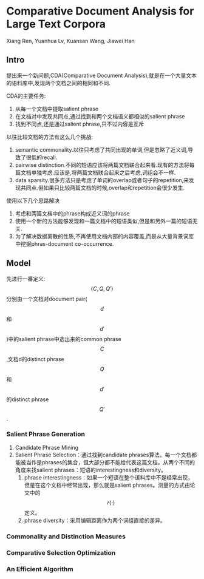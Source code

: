 # Comparative Document Analysis for Large Text Corpora

Xiang Ren, Yuanhua Lv, Kuansan Wang, Jiawei Han

## Intro

提出来一个新问题,CDA(Comparative Document Analysis),就是在一个大量文本的语料库中,发现两个文档之间的相同和不同.

CDA的主要任务:

1. 从每一个文档中提取salient phrase
2. 在文档对中发现共同点,通过找到和两个文档语义都相似的salient phrase
3. 找到不同点,还是通过salient phrase,只不过内容是互斥

以往比较文档的方法有这么几个挑战:

1. semantic commonality.以往只考虑了共同出现的单词,但是忽略了近义词,导致了很低的recall.
2. pairwise distinction.不同的短语应该将两篇文档联合起来看.现有的方法将每篇文档单独考虑.应该是,将两篇文档联合起来之后考虑,词组会不一样.
3. data sparsity.很多方法只是考虑了单词的overlap或者句子的repetition,来发现共同点.但如果只比较两篇文档的时候,overlap和repetition会很少发生.

使用以下几个思路解决

1. 考虑和两篇文档中的phrase构成近义词的phrase
2. 使用一个新的方法能够发现和一篇文档中的短语类似,但是和另外一篇的短语无关.
3. 为了解决数据离散的性质,不再使用文档内部的内容覆盖,而是从大量背景词库中挖掘phras-document co-occurrence.

## Model

先进行一番定义:$$\{C, Q, Q'\}$$分别由一个文档对document pair($$d$$和$$d'$$)中的salient phrase中选出来的common phrase $$C$$,文档d的distinct phrase $$Q$$和$$d'$$的distinct phrase $$Q'$$.

### Salient Phrase Generation

1. Candidate Phrase Mining
2. Salient Phrase Selection：通过找到candidate phrases算法，每一个文档都能被当作是phrases的集合，但大部分都不能给代表这篇文档。从两个不同的角度来找salient phrases：短语的interestingness和diversity。
    1. phrase interestingness：如果一个短语在整个语料库中不是经常出现，但是在这个文档中经常出现，那么就是salient phrases。测量的方式由论文中的$$r(\cdot)$$定义。
    2. phrase diversity：采用编辑距离作为两个词组直接的差异。

### Commonality and Distinction Measures

### Comparative Selection Optimization

### An Efficient Algorithm